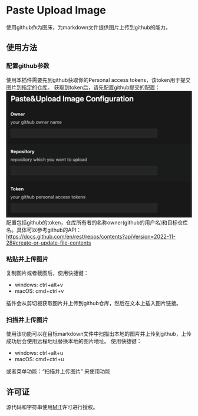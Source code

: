 # Paste Upload Image
使用github作为图床，为markdown文件提供图片上传到github的能力。

## 使用方法

### 配置github参数
使用本插件需要先到github获取你的Personal access tokens，该token用于提交图片到指定的仓库。
获取到token后，请先配置github提交的配置：
![](./configuration.png)
配置包括github的token，仓库所有者的名称owner(github的用户名)和目标仓库名。具体可以参考github的API：https://docs.github.com/en/rest/repos/contents?apiVersion=2022-11-28#create-or-update-file-contents

### 粘贴并上传图片
复制图片或者截图后，使用快捷键：
- windows: ctrl+alt+v
- macOS: cmd+ctrl+v

插件会从剪切板获取图片并上传到github仓库，然后在文本上插入图片链接。

### 扫描并上传图片
使用该功能可以在目标markdown文件中扫描出本地的图片并上传到github，上传成功后会使用远程地址替换本地的图片地址。
使用快捷键：
- windows: ctrl+alt+u
- macOS: cmd+ctrl+u

或者菜单功能：“扫描并上传图片” 来使用功能

## 许可证
源代码和字符串使用[MIT](https://github.com/Microsoft/vscode-loc/blob/main/LICENSE.md)许可进行授权。
